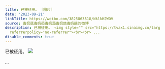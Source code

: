 ```yaml
---
title: 已被征用。 [图片]
date: '2023-09-21'
linkTitle: https://weibo.com/3825863518/NklkH2WOV
source: 毒奶菇毒奶茹毒奶茄毒奶喆毒奶囍的微博
description: 已被征用。 <img style="" src="https://tvax1.sinaimg.cn/large/e40a0b5ely1hi4eu7o1xqj21400u0wvs.jpg"
  referrerpolicy="no-referrer"><br><br> ...
disable_comments: true
---
```

已被征用。 <img style="" src="https://tvax1.sinaimg.cn/large/e40a0b5ely1hi4eu7o1xqj21400u0wvs.jpg" referrerpolicy="no-referrer"><br><br> ...